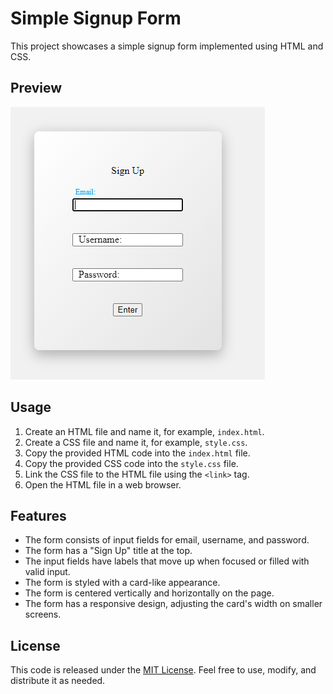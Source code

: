 # Simple Signup Form

This project showcases a simple signup form implemented using HTML and CSS.

## Preview

![Preview](preview.png)

## Usage

1. Create an HTML file and name it, for example, `index.html`.
2. Create a CSS file and name it, for example, `style.css`.
3. Copy the provided HTML code into the `index.html` file.
4. Copy the provided CSS code into the `style.css` file.
5. Link the CSS file to the HTML file using the `<link>` tag.
6. Open the HTML file in a web browser.

## Features

- The form consists of input fields for email, username, and password.
- The form has a "Sign Up" title at the top.
- The input fields have labels that move up when focused or filled with valid input.
- The form is styled with a card-like appearance.
- The form is centered vertically and horizontally on the page.
- The form has a responsive design, adjusting the card's width on smaller screens.


## License

This code is released under the [MIT License](LICENSE). Feel free to use, modify, and distribute it as needed.
